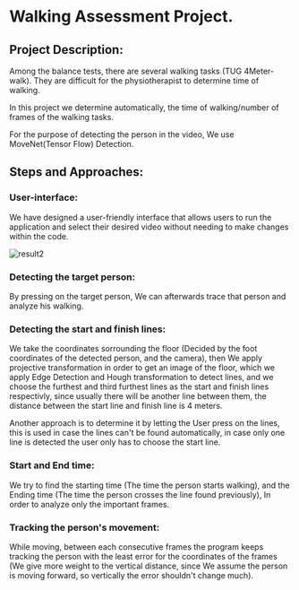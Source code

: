 # Walking Assessment Project.

## Project Description:

Among the balance tests, there are several walking tasks (TUG 4Meter-walk). They are difficult for the physiotherapist to determine time of walking.

In this project we determine automatically, the time of walking/number of frames of the walking tasks.

For the purpose of detecting the person in the video, We use MoveNet(Tensor Flow) Detection.


## Steps and Approaches:

### User-interface:
We have designed a user-friendly interface that allows users to run the application and select their desired video without needing to make changes within the code.

![result2](https://github.com/Abedulftah/walkingAssessment/assets/82156892/266f701d-f31a-4133-9154-ea60ed5e8433)


### Detecting the target person:
By pressing on the target person, We can afterwards trace that person and analyze his walking.

### Detecting the start and finish lines:
We take the coordinates sorrounding the floor (Decided by the foot coordinates of the detected person, and the camera), then We apply projective transformation
in order to get an image of the floor, which we apply Edge Detection and Hough transformation to detect lines, and we choose the furthest and third furthest lines as the start and finish lines respectivly, since usually there will be another line between them, the distance between the start line and finish line is 4 meters.

Another approach is to determine it by letting the User press on the lines, this is used in case the lines can't be found automatically, in case only one line is detected the user only has to choose the start line.

### Start and End time:
We try to find the starting time (The time the person starts walking), and the Ending time (The time the person crosses the line found previously), 
In order to analyze only the important frames.

### Tracking the person's movement:
While moving, between each consecutive frames the program keeps tracking the person with the least error for the coordinates of the frames (We give more weight to the vertical distance, since We assume the person is moving forward, so vertically the error shouldn't change much).
